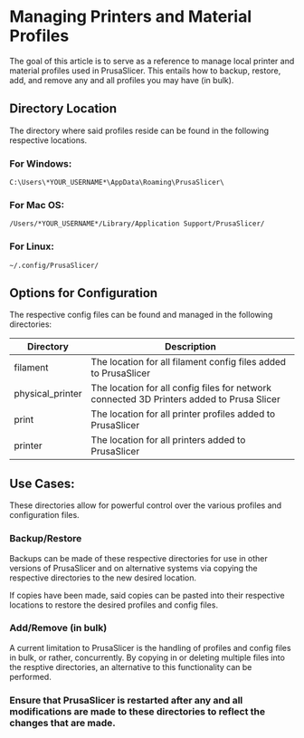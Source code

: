 
# Managing Printers and Material Profiles

The goal of this article is to serve as a reference to manage local printer and material profiles used in PrusaSlicer. This entails how to backup, restore, add, and remove any and all profiles you may have (in bulk).

## Directory Location
The directory where said profiles reside can be found in the following respective locations.

### For Windows:
  ` C:\Users\*YOUR_USERNAME*\AppData\Roaming\PrusaSlicer\ `
### For Mac OS:
  ` /Users/*YOUR_USERNAME*/Library/Application Support/PrusaSlicer/ `
### For Linux:
  ` ~/.config/PrusaSlicer/ `
  
## Options for Configuration
The respective config files can be found and managed in the following directories:

| Directory | Description |
| ------ | ----------- |
| filament   | The location for all filament config files added to PrusaSlicer |
| physical_printer | The location for all config files for network connected 3D Printers added to Prusa Slicer |
| print    | The location for all printer profiles added to PrusaSlicer |
| printer | The location for all printers added to PrusaSlicer |  

## Use Cases:
These directories allow for powerful control over the various profiles and configuration files. 

### Backup/Restore
Backups can be made of these respective directories for use in other versions of PrusaSlicer and on alternative systems via copying the respective directories to the new desired location.

If copies have been made, said copies can be pasted into their respective locations to restore the desired profiles and config files.

### Add/Remove (in bulk)
A current limitation to PrusaSlicer is the handling of profiles and config files in bulk, or rather, concurrently. By copying in or deleting multiple files into the resptive directories, an alternative to this functionality can be performed. 

### **Ensure that PrusaSlicer is restarted after any and all modifications are made to these directories to reflect the changes that are made.**
